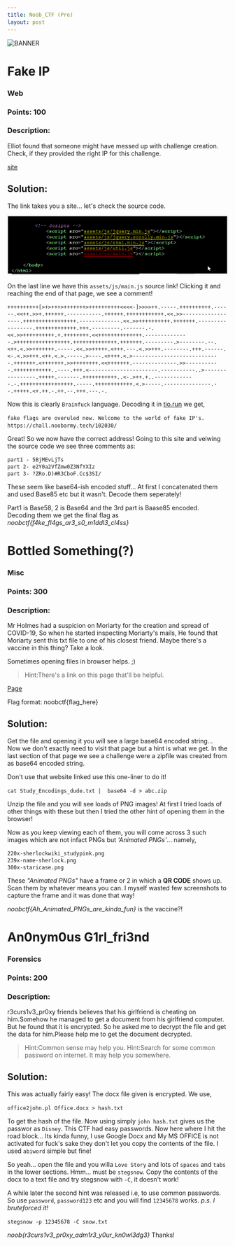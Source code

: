 ```yaml
---
title: Noob_CTF (Pre)
layout: post
---
```


![BANNER](Snips/noob0x1/BANNER.jpg)

# Fake IP

### Web

### Points: 100

### Description:
Elliot found that someone might have messed up with challenge creation. Check, if they provided the right IP for this challenge.

[site](https://chall.noobarmy.tech/Fake_ip/)

## Solution:

The link takes you a site... let's check the source code.

![js](Snips/noob0x1/fake1.png)

On the last line we have this `assets/js/main.js` source link! Clicking it and reaching the end of that page, we see a comment!

```
++++++++++[>+>+++>+++++++>++++++++++<<<<-]>>>>++.-----.++++++++++.------.<<++.>>+.++++++.-----------.++++++.++++++++++++.<<.>>------------------.+++++++++++++++++.-------------.<<.>>++++++++++.+++++++.-----------------.+++++++++++++.+++.---------.-------.-.<<.>>++++++++++.+.++++++++.<<++++++++++++++.--------------.>+++++++++++++++++.++++++++++++++.+++++++.---------.>--------.--.<++.<.>>+++++++.-----.<<.>>+++++.<+++.---.<.>>+++.--------.+++.------.<-.<.>>+++.<++.<.>.-----.>----.<++++.<.>----------------------------.+++++++.<+++++++.>>++++++++.<<+++++++.--------------.>>-----------.++++++++++++..----.+++.<----------------------.-----------..>----------------.+++++.-------.+++++++++++..<-.>++.+..-------------.-.+++++++++++++++++.-----.++++++++++++.<.>-----.---------------.--.+++++.<+.++.-.++.--.+++.---.-.
```

Now this is clearly `Brainfuck` language. Decoding it in [tio.run](https://tio.run/) we get,

`fake flags are overuled now. Welcome to the world of fake IP's. https://chall.noobarmy.tech/102030/`

Great! So we now have the correct address! Going to this site and veiwing the source code we see three comments as:

```
part1 - 5BjMEvLjTs
part 2- e2Y0a2VfZmw0Z3NfYXIz
part 3- ?ZRo.D)#R3CboF.Cc$3SI/
```

These seem like base64-ish encoded stuff... At first I concatenated them and used Base85 etc but it wasn't. Decode them seperately!

Part1 is Base58, 2 is Base64 and the 3rd part is Baase85 encoded. Decoding them we get the final flag as *noobctf{f4ke_fl4gs_ar3_s0_m1ddl3_cl4ss}*

# Bottled Something(?)

### Misc

### Points: 300

### Description:
Mr Holmes had a suspicion on Moriarty for the creation and spread of COVID-19, So when he started inspecting Moriarty's mails, He found that Moriarty sent this txt file to one of his closest friend. Maybe there's a vaccine in this thing? Take a look.

Sometimes opening files in browser helps. ;)

>Hint:There's a link on this page that'll be helpful.

[Page](https://www.github.com/Holmes-py/King-of-the-Hill)

Flag format: noobctf{flag_here}

## Solution:

Get the file and opening it you will see a large base64 encoded string... Now we don't exactly need to visit that page but a hint is what we get. In the last section of that page we see a challenge were a zipfile was created from as base64 encoded string.

Don't use that website linked use this one-liner to do it!

`cat Study_Encodings_dude.txt |  base64 -d > abc.zip`

Unzip the file and you will see loads of PNG images! At first I tried loads of other things with these but then I tried the other hint of opening them in the browser!

Now as you keep viewing each of them, you will come across 3 such images which are not infact PNGs but *'Animated PNGs'*... namely,

```
220x-sherlockwiki_studypink.png
239x-name-sherlock.png
300x-staricase.png
```

These *"Animated PNGs"* have a frame or 2 in which a **QR CODE** shows up. Scan them by whatever means you can. I myself wasted few screenshots to capture the frame and it was done that way!

*noobctf{Ah_Animated_PNGs_are_kinda_fun}* is the vaccine?!


# An0nym0us G1rl_fri3nd

### Forensics

### Points: 200

### Description:
r3curs1v3_pr0xy friends believes that his girlfriend is cheating on him.Somehow he managed to get a document from his girlfriend computer. But he found that it is encrypted. So he asked me to decrypt the file and get the data for him.Please help me to get the document decrypted.

>Hint:Common sense may help you.
>Hint:Search for some common password on internet. It may help you somewhere.

## Solution:

This was actually fairly easy! The docx file given is encrypted. We use,

`office2john.pl Office.docx > hash.txt`

To get the hash of the file. Now using simply `john hash.txt` gives us the passwor as `Disney`. This CTF had easy passwords. Now here where I hit the road block... Its kinda funny, I use Google Docx and My MS OFFICE is not activated for fuck's sake they don't let you copy the contents of the file. I used `abiword` simple but fine!

So yeah... open the file and you willa `Love Story` and lots of `spaces` and `tabs` in the lower sections. Hmm... must be `stegsnow`. Copy the contents of the docx to a text file and try stegsnow with `-C`, it doesn't work!

A while later the second hint was released i.e, to use common passwords. So use `password`, `password123` etc and you will find `12345678` works. *p.s. I bruteforced it!*

`stegsnow -p 12345678 -C snow.txt`

*noob{r3curs1v3_pr0xy_adm1r3_y0ur_kn0wl3dg3}* Thanks!


